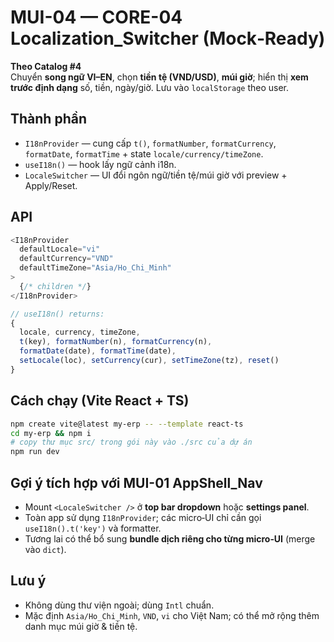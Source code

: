 # MUI-04 — CORE-04 Localization_Switcher (Mock‑Ready)

**Theo Catalog #4**  
Chuyển **song ngữ VI–EN**, chọn **tiền tệ (VND/USD)**, **múi giờ**; hiển thị **xem trước định dạng** số, tiền, ngày/giờ. Lưu vào `localStorage` theo user.

## Thành phần
- `I18nProvider` — cung cấp `t()`, `formatNumber`, `formatCurrency`, `formatDate`, `formatTime` + state `locale/currency/timeZone`.
- `useI18n()` — hook lấy ngữ cảnh i18n.
- `LocaleSwitcher` — UI đổi ngôn ngữ/tiền tệ/múi giờ với preview + Apply/Reset.

## API
```ts
<I18nProvider
  defaultLocale="vi"
  defaultCurrency="VND"
  defaultTimeZone="Asia/Ho_Chi_Minh"
>
  {/* children */}
</I18nProvider>

// useI18n() returns:
{
  locale, currency, timeZone,
  t(key), formatNumber(n), formatCurrency(n),
  formatDate(date), formatTime(date),
  setLocale(loc), setCurrency(cur), setTimeZone(tz), reset()
}
```

## Cách chạy (Vite React + TS)
```bash
npm create vite@latest my-erp -- --template react-ts
cd my-erp && npm i
# copy thư mục src/ trong gói này vào ./src của dự án
npm run dev
```

## Gợi ý tích hợp với **MUI-01 AppShell_Nav**
- Mount `<LocaleSwitcher />` ở **top bar dropdown** hoặc **settings panel**.
- Toàn app sử dụng `I18nProvider`; các micro‑UI chỉ cần gọi `useI18n().t('key')` và formatter.
- Tương lai có thể bổ sung **bundle dịch riêng cho từng micro‑UI** (merge vào `dict`).

## Lưu ý
- Không dùng thư viện ngoài; dùng `Intl` chuẩn.
- Mặc định `Asia/Ho_Chi_Minh`, `VND`, `vi` cho Việt Nam; có thể mở rộng thêm danh mục múi giờ & tiền tệ.
```
